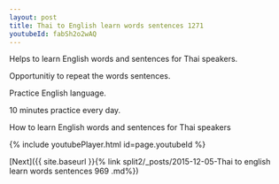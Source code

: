 ```yaml
---
layout: post
title: Thai to English learn words sentences 1271 
youtubeId: fabSh2o2wAQ
---
```

 
 
Helps to learn English words and sentences for Thai speakers.

Opportunitiy to repeat the words sentences. 

Practice English language. 
 
10 minutes practice every day. 
 
How to learn English words and sentences for Thai speakers 
 
{% include youtubePlayer.html id=page.youtubeId %}
 
 
[Next]({{ site.baseurl }}{% link  split2/_posts/2015-12-05-Thai to english learn words sentences 969 .md%})
 
